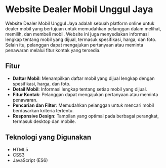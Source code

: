 # Website Dealer Mobil Unggul Jaya

Website Dealer Mobil Unggul Jaya adalah sebuah platform online untuk dealer mobil yang bertujuan untuk memudahkan pelanggan dalam melihat, memilih, dan membeli mobil. Website ini juga menyediakan informasi lengkap tentang mobil yang dijual, termasuk spesifikasi, harga, dan foto. Selain itu, pelanggan dapat mengajukan pertanyaan atau meminta penawaran melalui fitur kontak yang tersedia.

## Fitur

- **Daftar Mobil**: Menampilkan daftar mobil yang dijual lengkap dengan spesifikasi, harga, dan foto.
- **Detail Mobil**: Informasi lengkap tentang setiap mobil yang dijual.
- **Fitur Kontak**: Pelanggan dapat mengajukan pertanyaan atau meminta penawaran.
- **Pencarian dan Filter**: Memudahkan pelanggan untuk mencari mobil berdasarkan kriteria tertentu.
- **Responsive Design**: Tampilan yang optimal pada berbagai perangkat, termasuk desktop dan mobile.

## Teknologi yang Digunakan

- HTML5
- CSS3
- JavaScript (ES6)
